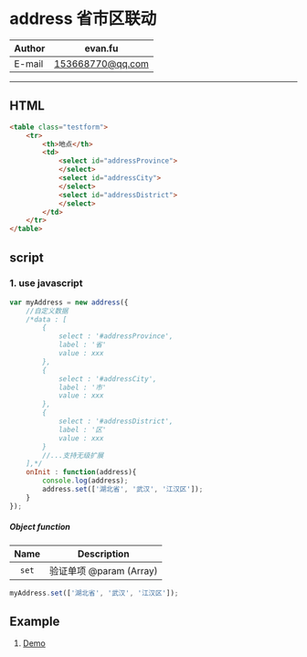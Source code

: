 address  省市区联动
============

|Author|evan.fu|
|---|---
|E-mail|153668770@qq.com

---

## HTML
```html
<table class="testform">
    <tr>
        <th>地点</th>
        <td>
            <select id="addressProvince">
            </select>
            <select id="addressCity">
            </select>
            <select id="addressDistrict">
            </select>
        </td>
    </tr>
</table>
```


## script
### 1. use javascript
```javascript
var myAddress = new address({
    //自定义数据
    /*data : [
        {
            select : '#addressProvince',
            label : '省'
            value : xxx
        },
        {
            select : '#addressCity',
            label : '市'
            value : xxx
        },
        {
            select : '#addressDistrict',
            label : '区'
            value : xxx
        }
        //...支持无级扩展
    ],*/
    onInit : function(address){
        console.log(address);
        address.set(['湖北省', '武汉', '江汉区']);
    }
});
```  


##### Object function
|Name |Description|
|:--:|-----|
|`set`|验证单项 @param (Array)|

```javascript
myAddress.set(['湖北省', '武汉', '江汉区']);
```

## Example
1. [Demo](https://awin8516.github.io/address/docs/)  
